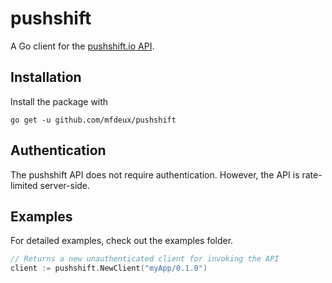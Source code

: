 # pushshift

A Go client for the [pushshift.io API](https://pushshift.io/api-parameters/).

## Installation

Install the package with

`go get -u github.com/mfdeux/pushshift`

## Authentication

The pushshift API does not require authentication. However, the API is rate-limited server-side.

## Examples

For detailed examples, check out the examples folder.

```Go
// Returns a new unauthenticated client for invoking the API
client := pushshift.NewClient("myApp/0.1.0")

```
